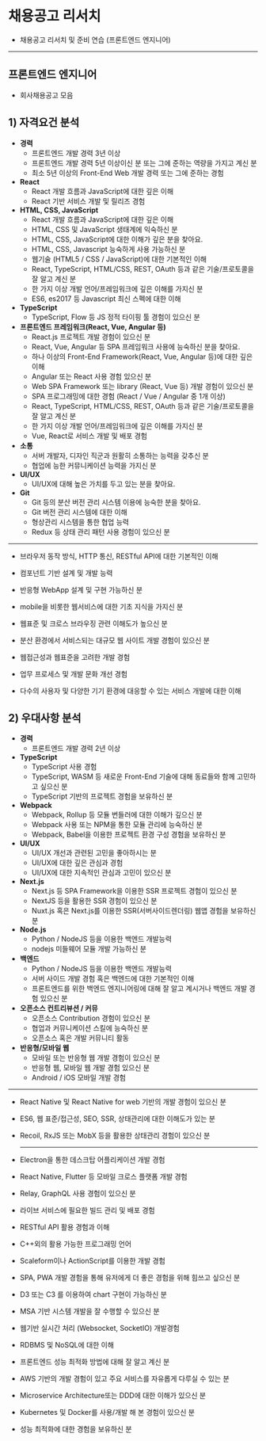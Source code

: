 # 채용공고 리서치

- 채용공고 리서치 및 준비 연습 (프론트엔드 엔지니어)

---

## 프론트엔드 엔지니어 

- 회사채용공고 모음



## 1) 자격요건 분석

- **경력**
  - 프론트엔드 개발 경력 3년 이상
  - 프론트엔드 개발 경력 5년 이상이신 분 또는 그에 준하는 역량을 가지고 계신 분
  - 최소 5년 이상의 Front-End Web 개발 경력 또는 그에 준하는 경험
- **React**
  - React 개발 흐름과 JavaScript에 대한 깊은 이해
  - React 기반 서비스 개발 및 릴리즈 경험
- **HTML, CSS, JavaScript**
  - React 개발 흐름과 JavaScript에 대한 깊은 이해
  - HTML, CSS 및 JavaScript 생태계에 익숙하신 분
  - HTML, CSS, JavaScript에 대한 이해가 깊은 분을 찾아요.
  - HTML, CSS, Javascript 능숙하게 사용 가능하신 분
  - 웹기술 (HTML5 / CSS / JavaScript)에 대한 기본적인 이해
  - React, TypeScript, HTML/CSS, REST, OAuth 등과 같은 기술/프로토콜을 잘 알고 계신 분
  - 한 가지 이상 개발 언어/프레임워크에 깊은 이해를 가지신 분
  - ES6, es2017 등 Javascript 최신 스펙에 대한 이해
- **TypeScript**
  - TypeScript, Flow 등 JS 정적 타이핑 툴 경험이 있으신 분
- **프론트엔드 프레임워크(React, Vue, Angular 등)**
  - React.js 프로젝트 개발 경험이 있으신 분
  - React, Vue, Angular 등 SPA 프레임워크 사용에 능숙하신 분을 찾아요.
  - 하나 이상의 Front-End Framework(React, Vue, Angular 등)에 대한 깊은 이해
  - Angular 또는 React 사용 경험 있으신 분
  - Web SPA Framework 또는 library (React, Vue 등) 개발 경험이 있으신 분
  - SPA 프로그래밍에 대한 경험 (React / Vue / Angular 중 1개 이상)
  - React, TypeScript, HTML/CSS, REST, OAuth 등과 같은 기술/프로토콜을 잘 알고 계신 분
  - 한 가지 이상 개발 언어/프레임워크에 깊은 이해를 가지신 분
  - Vue, React로 서비스 개발 및 배포 경험
- **소통**
  - 서버 개발자, 디자인 직군과 원활히 소통하는 능력을 갖추신 분
  - 협업에 능한 커뮤니케이션 능력을 가지신 분
- **UI/UX**
  - UI/UX에 대해 높은 가치를 두고 있는 분을 찾아요.
- **Git**
  - Git 등의 분산 버전 관리 시스템 이용에 능숙한 분을 찾아요.
  - Git 버전 관리 시스템에 대한 이해
  - 형상관리 시스템을 통한 협업 능력
  - Redux 등 상태 관리 패턴 사용 경험이 있으신 분

---

- 브라우저 동작 방식, HTTP 통신, RESTful API에 대한 기본적인 이해

- 컴포넌트 기반 설계 및 개발 능력

- 반응형 WebApp 설계 및 구현 가능하신 분

- mobile을 비롯한 웹서비스에 대한 기초 지식을 가지신 분

- 웹표준 및 크로스 브라우징 관련 이해도가 높으신 분

- 분산 환경에서 서비스되는 대규모 웹 사이트 개발 경험이 있으신 분

- 웹접근성과 웹표준을 고려한 개발 경험

- 업무 프로세스 및 개발 문화 개선 경험

- 다수의 사용자 및 다양한 기기 환경에 대응할 수 있는 서비스 개발에 대한 이해

  

## 2) 우대사항 분석

- **경력**
  - 프론트엔드 개발 경력 2년 이상
- **TypeScript**
  - TypeScript 사용 경험
  - TypeScript, WASM 등 새로운 Front-End 기술에 대해 동료들와 함께 고민하고 싶으신 분
  - TypeScript 기반의 프로젝트 경험을 보유하신 분
- **Webpack**
  - Webpack, Rollup 등 모듈 번들러에 대한 이해가 깊으신 분
  - Webpack 사용 또는 NPM을 통한 모듈 관리에 능숙하신 분
  - Webpack, Babel을 이용한 프로젝트 환경 구성 경험을 보유하신 분
- **UI/UX**
  - UI/UX 개선과 관련된 고민을 좋아하시는 분
  - UI/UX에 대한 깊은 관심과 경험
  - UI/UX에 대한 지속적인 관심과 고민이 있으신 분
- **Next.js**
  - Next.js 등 SPA Framework을 이용한 SSR 프로젝트 경험이 있으신 분
  - NextJS 등을 활용한 SSR 경험이 있으신 분
  - Nuxt.js 혹은 Next.js를 이용한 SSR(서버사이드렌더링) 웹앱 경험을 보유하신 분
- **Node.js**
  - Python / NodeJS 등을 이용한 백엔드 개발능력
  - nodejs 미들웨어 모듈 개발 가능하신 분
- **백엔드**
  - Python / NodeJS 등을 이용한 백엔드 개발능력
  - 서버 사이드 개발 경험 혹은 백엔드에 대한 기본적인 이해
  - 프론트엔드를 위한 백엔드 엔지니어링에 대해 잘 알고 계시거나 백엔드 개발 경험 있으신 분
- **오픈소스 컨트리뷰션 / 커뮤**
  - 오픈소스 Contribution 경험이 있으신 분
  - 협업과 커뮤니케이션 스킬에 능숙하신 분
  - 오픈소스 혹은 개발 커뮤니티 활동
- **반응형/모바일 웹**
  - 모바일 또는 반응형 웹 개발 경험이 있으신 분
  - 반응형 웹, 모바일 웹 개발 경험 있으신 분
  - Android / iOS 모바일 개발 경험

---

- React Native 및 React Native for web 기반의 개발 경험이 있으신 분

- ES6, 웹 표준/접근성, SEO, SSR, 상태관리에 대한 이해도가 있는 분

- Recoil, RxJS 또는 MobX 등을 활용한 상태관리 경험이 있으신 분

  ---

- Electron을 통한 데스크탑 어플리케이션 개발 경험
- React Native, Flutter 등 모바일 크로스 플랫폼 개발 경험
- Relay, GraphQL 사용 경험이 있으신 분
- 라이브 서비스에 필요한 빌드 관리 및 배포 경험
- RESTful API 활용 경험과 이해
- C++외의 활용 가능한 프로그래밍 언어
- Scaleform이나 ActionScript를 이용한 개발 경험
- SPA, PWA 개발 경험을 통해 유저에게 더 좋은 경험을 위해 힘쓰고 싶으신 분
- D3 또는 C3 를 이용하여 chart 구현이 가능하신 분
- MSA 기반 시스템 개발을 잘 수행할 수 있으신 분
- 웹기반 실시간 처리 (Websocket, SocketIO) 개발경험
- RDBMS 및 NoSQL에 대한 이해
- 프론트엔드 성능 최적화 방법에 대해 잘 알고 계신 분
- AWS 기반의 개발 경험이 있고 주요 서비스를 자유롭게 다루실 수 있는 분
- Microservice Architecture또는 DDD에 대한 이해가 있으신 분
- Kubernetes 및 Docker를 사용/개발 해 본 경험이 있으신 분
- 성능 최적화에 대한 경험을 보유하신 분



















